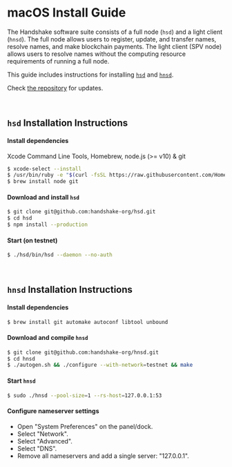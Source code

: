 # macOS Install Guide

The Handshake software suite consists of a full node (`hsd`) and a light
client (`hnsd`). The full node allows users to register, update, and transfer
names, resolve names, and make blockchain payments. The light client (SPV node)
allows users to resolve names without the computing resource requirements of
running a full node.

This guide includes instructions for installing
[`hsd`](#hsd-installation-instructions) and
[`hnsd`](#hnsd-installation-instructions).

Check [the repository](https://github.com/handshake-org/hsd#install) for updates.

<br/>

## `hsd` Installation Instructions
#### Install dependencies
Xcode Command Line Tools, Homebrew, node.js (>= v10) & git
```bash
$ xcode-select --install
$ /usr/bin/ruby -e "$(curl -fsSL https://raw.githubusercontent.com/Homebrew/install/master/install)"
$ brew install node git
```

#### Download and install `hsd`
```bash
$ git clone git@github.com:handshake-org/hsd.git
$ cd hsd
$ npm install --production
```

#### Start (on testnet)
```bash
$ ./hsd/bin/hsd --daemon --no-auth
```

<br/>

## `hnsd` Installation Instructions
#### Install dependencies
```bash
$ brew install git automake autoconf libtool unbound
```

#### Download and compile `hnsd`
```bash
$ git clone git@github.com:handshake-org/hnsd.git
$ cd hnsd
$ ./autogen.sh && ./configure --with-network=testnet && make
```

#### Start `hnsd`
```bash
$ sudo ./hnsd --pool-size=1 --rs-host=127.0.0.1:53
```

#### Configure nameserver settings
- Open "System Preferences" on the panel/dock.
- Select "Network".
- Select "Advanced".
- Select "DNS".
- Remove all nameservers and add a single server: "127.0.0.1".
